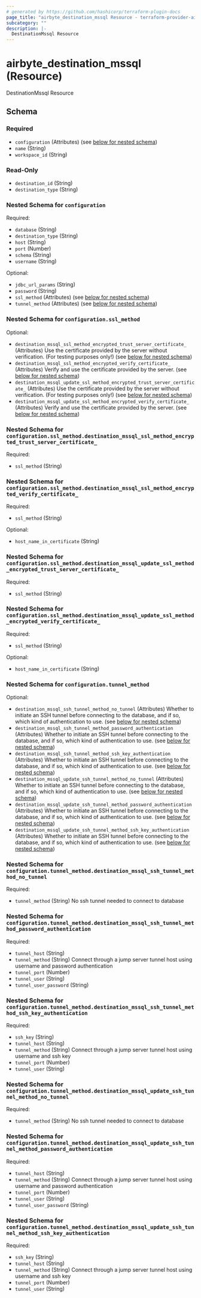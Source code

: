 ```yaml
---
# generated by https://github.com/hashicorp/terraform-plugin-docs
page_title: "airbyte_destination_mssql Resource - terraform-provider-airbyte"
subcategory: ""
description: |-
  DestinationMssql Resource
---
```


# airbyte_destination_mssql (Resource)

DestinationMssql Resource



<!-- schema generated by tfplugindocs -->
## Schema

### Required

- `configuration` (Attributes) (see [below for nested schema](#nestedatt--configuration))
- `name` (String)
- `workspace_id` (String)

### Read-Only

- `destination_id` (String)
- `destination_type` (String)

<a id="nestedatt--configuration"></a>
### Nested Schema for `configuration`

Required:

- `database` (String)
- `destination_type` (String)
- `host` (String)
- `port` (Number)
- `schema` (String)
- `username` (String)

Optional:

- `jdbc_url_params` (String)
- `password` (String)
- `ssl_method` (Attributes) (see [below for nested schema](#nestedatt--configuration--ssl_method))
- `tunnel_method` (Attributes) (see [below for nested schema](#nestedatt--configuration--tunnel_method))

<a id="nestedatt--configuration--ssl_method"></a>
### Nested Schema for `configuration.ssl_method`

Optional:

- `destination_mssql_ssl_method_encrypted_trust_server_certificate_` (Attributes) Use the certificate provided by the server without verification. (For testing purposes only!) (see [below for nested schema](#nestedatt--configuration--ssl_method--destination_mssql_ssl_method_encrypted_trust_server_certificate_))
- `destination_mssql_ssl_method_encrypted_verify_certificate_` (Attributes) Verify and use the certificate provided by the server. (see [below for nested schema](#nestedatt--configuration--ssl_method--destination_mssql_ssl_method_encrypted_verify_certificate_))
- `destination_mssql_update_ssl_method_encrypted_trust_server_certificate_` (Attributes) Use the certificate provided by the server without verification. (For testing purposes only!) (see [below for nested schema](#nestedatt--configuration--ssl_method--destination_mssql_update_ssl_method_encrypted_trust_server_certificate_))
- `destination_mssql_update_ssl_method_encrypted_verify_certificate_` (Attributes) Verify and use the certificate provided by the server. (see [below for nested schema](#nestedatt--configuration--ssl_method--destination_mssql_update_ssl_method_encrypted_verify_certificate_))

<a id="nestedatt--configuration--ssl_method--destination_mssql_ssl_method_encrypted_trust_server_certificate_"></a>
### Nested Schema for `configuration.ssl_method.destination_mssql_ssl_method_encrypted_trust_server_certificate_`

Required:

- `ssl_method` (String)


<a id="nestedatt--configuration--ssl_method--destination_mssql_ssl_method_encrypted_verify_certificate_"></a>
### Nested Schema for `configuration.ssl_method.destination_mssql_ssl_method_encrypted_verify_certificate_`

Required:

- `ssl_method` (String)

Optional:

- `host_name_in_certificate` (String)


<a id="nestedatt--configuration--ssl_method--destination_mssql_update_ssl_method_encrypted_trust_server_certificate_"></a>
### Nested Schema for `configuration.ssl_method.destination_mssql_update_ssl_method_encrypted_trust_server_certificate_`

Required:

- `ssl_method` (String)


<a id="nestedatt--configuration--ssl_method--destination_mssql_update_ssl_method_encrypted_verify_certificate_"></a>
### Nested Schema for `configuration.ssl_method.destination_mssql_update_ssl_method_encrypted_verify_certificate_`

Required:

- `ssl_method` (String)

Optional:

- `host_name_in_certificate` (String)



<a id="nestedatt--configuration--tunnel_method"></a>
### Nested Schema for `configuration.tunnel_method`

Optional:

- `destination_mssql_ssh_tunnel_method_no_tunnel` (Attributes) Whether to initiate an SSH tunnel before connecting to the database, and if so, which kind of authentication to use. (see [below for nested schema](#nestedatt--configuration--tunnel_method--destination_mssql_ssh_tunnel_method_no_tunnel))
- `destination_mssql_ssh_tunnel_method_password_authentication` (Attributes) Whether to initiate an SSH tunnel before connecting to the database, and if so, which kind of authentication to use. (see [below for nested schema](#nestedatt--configuration--tunnel_method--destination_mssql_ssh_tunnel_method_password_authentication))
- `destination_mssql_ssh_tunnel_method_ssh_key_authentication` (Attributes) Whether to initiate an SSH tunnel before connecting to the database, and if so, which kind of authentication to use. (see [below for nested schema](#nestedatt--configuration--tunnel_method--destination_mssql_ssh_tunnel_method_ssh_key_authentication))
- `destination_mssql_update_ssh_tunnel_method_no_tunnel` (Attributes) Whether to initiate an SSH tunnel before connecting to the database, and if so, which kind of authentication to use. (see [below for nested schema](#nestedatt--configuration--tunnel_method--destination_mssql_update_ssh_tunnel_method_no_tunnel))
- `destination_mssql_update_ssh_tunnel_method_password_authentication` (Attributes) Whether to initiate an SSH tunnel before connecting to the database, and if so, which kind of authentication to use. (see [below for nested schema](#nestedatt--configuration--tunnel_method--destination_mssql_update_ssh_tunnel_method_password_authentication))
- `destination_mssql_update_ssh_tunnel_method_ssh_key_authentication` (Attributes) Whether to initiate an SSH tunnel before connecting to the database, and if so, which kind of authentication to use. (see [below for nested schema](#nestedatt--configuration--tunnel_method--destination_mssql_update_ssh_tunnel_method_ssh_key_authentication))

<a id="nestedatt--configuration--tunnel_method--destination_mssql_ssh_tunnel_method_no_tunnel"></a>
### Nested Schema for `configuration.tunnel_method.destination_mssql_ssh_tunnel_method_no_tunnel`

Required:

- `tunnel_method` (String) No ssh tunnel needed to connect to database


<a id="nestedatt--configuration--tunnel_method--destination_mssql_ssh_tunnel_method_password_authentication"></a>
### Nested Schema for `configuration.tunnel_method.destination_mssql_ssh_tunnel_method_password_authentication`

Required:

- `tunnel_host` (String)
- `tunnel_method` (String) Connect through a jump server tunnel host using username and password authentication
- `tunnel_port` (Number)
- `tunnel_user` (String)
- `tunnel_user_password` (String)


<a id="nestedatt--configuration--tunnel_method--destination_mssql_ssh_tunnel_method_ssh_key_authentication"></a>
### Nested Schema for `configuration.tunnel_method.destination_mssql_ssh_tunnel_method_ssh_key_authentication`

Required:

- `ssh_key` (String)
- `tunnel_host` (String)
- `tunnel_method` (String) Connect through a jump server tunnel host using username and ssh key
- `tunnel_port` (Number)
- `tunnel_user` (String)


<a id="nestedatt--configuration--tunnel_method--destination_mssql_update_ssh_tunnel_method_no_tunnel"></a>
### Nested Schema for `configuration.tunnel_method.destination_mssql_update_ssh_tunnel_method_no_tunnel`

Required:

- `tunnel_method` (String) No ssh tunnel needed to connect to database


<a id="nestedatt--configuration--tunnel_method--destination_mssql_update_ssh_tunnel_method_password_authentication"></a>
### Nested Schema for `configuration.tunnel_method.destination_mssql_update_ssh_tunnel_method_password_authentication`

Required:

- `tunnel_host` (String)
- `tunnel_method` (String) Connect through a jump server tunnel host using username and password authentication
- `tunnel_port` (Number)
- `tunnel_user` (String)
- `tunnel_user_password` (String)


<a id="nestedatt--configuration--tunnel_method--destination_mssql_update_ssh_tunnel_method_ssh_key_authentication"></a>
### Nested Schema for `configuration.tunnel_method.destination_mssql_update_ssh_tunnel_method_ssh_key_authentication`

Required:

- `ssh_key` (String)
- `tunnel_host` (String)
- `tunnel_method` (String) Connect through a jump server tunnel host using username and ssh key
- `tunnel_port` (Number)
- `tunnel_user` (String)


